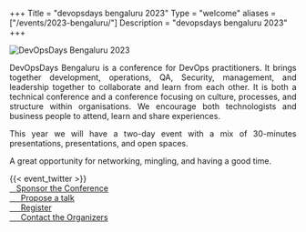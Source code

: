 +++
Title = "devopsdays bengaluru 2023"
Type = "welcome"
aliases = ["/events/2023-bengaluru/"]
Description = "devopsdays bengaluru 2023"
+++

<div class="row">
  <div class="col-md-4">
    <img alt="DevOpsDays Bengaluru 2023" class="rounded mx-auto d-block"  src="/bengaluru/logo.png" style="max-width: 50%">
  </div>
  <div class="col-md-8">
            <div style="text-align: justify">
                <p>DevOpsDays Bengaluru is a conference for DevOps practitioners. It brings together development, operations, QA, Security, management, and leadership together to collaborate and learn from each other. It is both a technical conference and a conference focusing on culture, processes, and structure within organisations. We encourage both technologists and business people to attend, learn and share experiences.</p>
                <p>This year we will have a two-day event with a mix of 30-minutes presentations,  presentations, and open spaces. </p>
                <p>A great opportunity for networking, mingling, and having a good time. </p>
                {{< event_twitter >}}
            </div>
            <div class="d-flex flex-row">
                <div class="col-md-4">
                    <div class="p-2">
                      <a class="btn btn-secondary btn-block" href="/bengaluru/sponsor"> <i class="fa fa-money fa-lg"></i>&nbsp;&nbsp;&nbsp;Sponsor the Conference</a>
                    </div>
                    <div class="p-2">
                      <a class="btn btn-secondary btn-block" href="https://sessionize.com/devopsdays-blr-2023/"> <i class="fa fa-microphone fa-lg"></i>&nbsp;&nbsp;
                        &nbsp; Propose a talk</a>
                    </div>
                    <div class="p-2">
                      <a class="btn btn-secondary btn-block" href="https://konfhub.com/devopsdays-blr-2023"> <i class="fa fa-ticket fa-lg"></i>&nbsp;&nbsp;
                        &nbsp; Register</a>
                    </div>
                    <div class="p-2">
                      <a class="btn btn-secondary btn-block" href="/bengaluru/contact"> <i class="fa fa-envelope-o fa-lg"></i>&nbsp;&nbsp;
                        &nbsp; Contact the Organizers</a>
                    </div>
                </div>
            </div>
  </div>
</div>